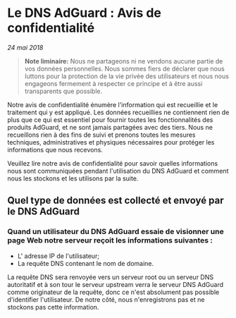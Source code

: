 # Le DNS AdGuard : Avis de confidentialité
*24 mai 2018*

> **Note liminaire:** Nous ne partageons ni ne vendons aucune partie de vos données personnelles. Nous sommes fiers de déclarer que nous luttons pour la protection de la vie privée des utilisateurs et nous nous engageons fermement à respecter ce principe et à être aussi transparents que possible.

Notre avis de confidentialité énumère l'information qui est recueillie et le traitement qui y est appliqué. Les données recueillies ne contiennent rien de plus que ce qui est essentiel pour fournir toutes les fonctionnalités des produits AdGuard, et ne sont jamais partagées avec des tiers. Nous ne recueillons rien à des fins de suivi et prenons toutes les mesures techniques, administratives et physiques nécessaires pour protéger les informations que nous recevons.

Veuillez lire notre avis de confidentialité pour savoir quelles informations nous sont communiquées pendant l'utilisation du DNS AdGuard et comment nous les stockons et les utilisons par la suite.


## Quel type de données est collecté et envoyé par le DNS AdGuard

### Quand un utilisateur du DNS AdGuard essaie de visionner une page Web notre serveur reçoit les informations suivantes :


* L' adresse IP de l'utilisateur;
* La requête DNS contenant le nom de domaine.

La requête DNS sera renvoyée vers un serveur root ou un serveur DNS autoritatif et à son tour le serveur upstream verra le serveur DNS AdGuard comme originateur de la requête, donc ce n'est absolument pas possible d'identifier l'utilisateur. De notre côté, nous n'enregistrons pas et ne stockons pas cette information.